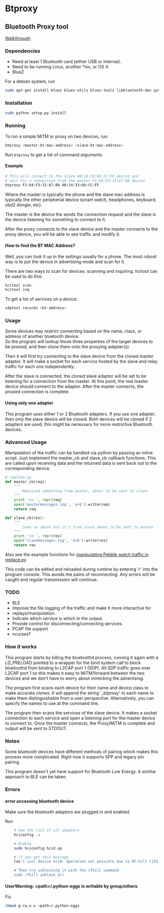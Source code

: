
# Btproxy
## Bluetooth Proxy tool

[Walkthrough](http://conorpp.com/blog/proxying-bluetooth-devices-for-security-analysis-using-btproxy/)

### Dependencies

- Need at least 1 Bluetooth card (either USB or internal).
- Need to be running Linux, another *nix, or OS X.
- BlueZ

For a debian system, run

```bash
sudo apt-get install bluez bluez-utils bluez-tools libbluetooth-dev python-dev
```

### Installation

```bash
sudo python setup.py install
```

### Running

To run a simple MiTM or proxy on two devices, run

```bash
btproxy <master-bt-mac-address> <slave-bt-mac-address>
```
   
Run `btproxy` to get a list of command arguments.

#### Example

```bash
# This will connect to the slave 40:14:33:66:CC:FF device and 
# wait for a connection from the master F1:64:F3:31:67:88 device
btproxy F1:64:F3:31:67:88 40:14:33:66:CC:FF
```

Where the master is typically the phone and the slave mac
address is typically the other peripherial device (smart watch, headphones, keyboard, obd2 dongle, etc).

The master is the device the sends the connection request and the slave is 
the device listening for something to connect to it.

After the proxy connects to the slave device and the master connects to the proxy device,
you will be able to see traffic and modify it.

#### How to find the BT MAC Address?  

Well, you can look it up in the settings usually for a phone.  The most
robost way is to put the device in advertising mode and scan for it.

There are two ways to scan for devices: scanning and inquiring.
hcitool can be used to do this:

```bash
hcitool scan
hcitool inq
```

To get a list of services on a device:

```bash
sdptool records <bt-address>
```

### Usage

Some devices may restrict connecting based on the name, class, or address of another bluetooth device.  
So the program will lookup those three properties of the target devices to be proxied,
and then clone them onto the proxying adapter(s).

Then it will first try connecting to the slave device from the
cloned master adaptor.  It will make a socket for each service
hosted by the slave and relay traffic for each one independently.

After the slave is connected, the cloned slave adaptor will be set
to be listening for a connection from the master.  At this point, the real master device
should connect to the adaptor.  After the master connects, the proxied connection
is complete.

#### Using only one adapter

This program uses either 1 or 2 Bluetooth adapters.  If you use one adapter, then only
the slave device will be cloned.  Both devices will be cloned if 2 adapters are used; this might
be necessary for more restrictive Bluetooth devices.


### Advanced Usage

Manipulation of the traffic can be handled via python 
by passing an inline script.  Just implement the master_cb and
slave_cb callback functions.  This are called upon receiving 
data and the returned data is sent back out to the corresponding device.

```python
# replace.py
def master_cb(req):
    """
        Received something from master, about to be sent to slave.
    """
    print '<< ', repr(req)
    open('mastermessages.log', 'a+b').write(req)
    return req

def slave_cb(res):
    """
        Same as above but it's from slave about to be sent to master
    """
    print '>> ', repr(res)
    open('slavemessages.log', 'a+b').write(res)
    return res
```


Also see the example functions for [manipulating Pebble watch traffic in replace.py](https://github.com/conorpp/btproxy/blob/master/libbtproxy/replace.py#L33)

This code can be edited and reloaded during runtime by entering 'r'
into the program console. This avoids the pains of reconnecting.  Any errors
will be caught and regular transmission will continue.

### TODO

- BLE
- Improve the file logging of the traffic and make it more interactive for
- replays/manipulation.
- Indicate which service is which in the output.
- Provide control for disconnecting/connecting services.
- PCAP file support
- ncurses?


### How it works

This program starts by killing the bluetoothd process, running it again with
a LD_PRELOAD pointed to a wrapper for the bind system call to block bluetoothd
from binding to L2CAP port 1 (SDP).  All SDP traffic goes over L2CAP port 1 so
this makes it easy to MiTM/forward between the two devices and we don't have to
worry about mimicking the advertising.

The program first scans each device for their name and device class to make
accurate clones.  It will append the string '_btproxy' to each name to make them
distinguishable from a user perspective.  Alternatively, you can specify the
names to use at the command line.

The program then scans the services of the slave device.  It makes a socket
connection to each service and open a listening port for the master device to 
connect to.  Once the master connects, the Proxy/MiTM is complete and output will be
sent to STDOUT.

### Notes

Some bluetooth devices have different methods of pairing which
makes this process more complicated.  Right now it supports SPP and legacy pin pairing.

This program doesn't yet have support for Bluetooth Low Energy.
A similiar approach to BLE can be taken.

### Errors

#### error accessing bluetooth device

Make sure the bluetooth adaptors are plugged in and enabled.

Run

```bash
    # See the list of all adaptors
    hciconfig -a

    # Enable
    sudo hciconfig hciX up

    # if you get this message
    Can't init device hci0: Operation not possible due to RF-kill (132)

    # Then try unblocking it with the rfkill command
    sudo rfkill unblock all
```

#### UserWarning: \<path\>/.python-eggs is writable by group/others

Fix

```bash
chmod g-rw,o-x <path>/.python-eggs
```


